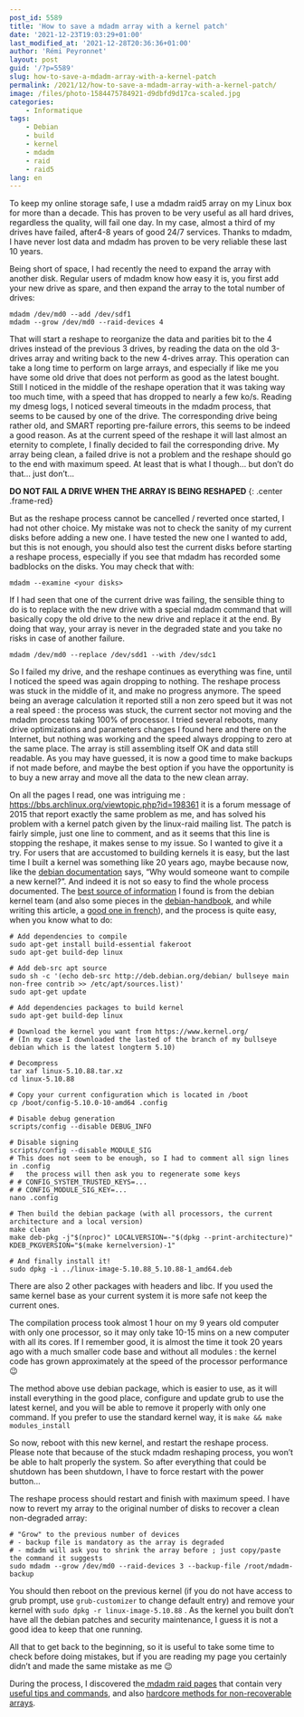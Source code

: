 ```yaml
---
post_id: 5589
title: 'How to save a mdadm array with a kernel patch'
date: '2021-12-23T19:03:29+01:00'
last_modified_at: '2021-12-28T20:36:36+01:00'
author: 'Rémi Peyronnet'
layout: post
guid: '/?p=5589'
slug: how-to-save-a-mdadm-array-with-a-kernel-patch
permalink: /2021/12/how-to-save-a-mdadm-array-with-a-kernel-patch/
image: /files/photo-1584475784921-d9dbfd9d17ca-scaled.jpg
categories:
    - Informatique
tags:
    - Debian
    - build
    - kernel
    - mdadm
    - raid
    - raid5
lang: en
---
```


To keep my online storage safe, I use a mdadm raid5 array on my Linux box for more than a decade. This has proven to be very useful as all hard drives, regardless the quality, will fail one day. In my case, almost a third of my drives have failed, after4-8 years of good 24/7 services. Thanks to mdadm, I have never lost data and mdadm has proven to be very reliable these last 10 years.

Being short of space, I had recently the need to expand the array with another disk. Regular users of mdadm know how easy it is, you first add your new drive as spare, and then expand the array to the total number of drives:

```
mdadm /dev/md0 --add /dev/sdf1
mdadm --grow /dev/md0 --raid-devices 4
```

That will start a reshape to reorganize the data and parities bit to the 4 drives instead of the previous 3 drives, by reading the data on the old 3-drives array and writing back to the new 4-drives array. This operation can take a long time to perform on large arrays, and especially if like me you have some old drive that does not perform as good as the latest bought. Still I noticed in the middle of the reshape operation that it was taking way too much time, with a speed that has dropped to nearly a few ko/s. Reading my dmesg logs, I noticed several timeouts in the mdadm process, that seems to be caused by one of the drive. The corresponding drive being rather old, and SMART reporting pre-failure errors, this seems to be indeed a good reason. As at the current speed of the reshape it will last almost an eternity to complete, I finally decided to fail the corresponding drive. My array being clean, a failed drive is not a problem and the reshape should go to the end with maximum speed. At least that is what I though… but don’t do that… just don’t…

**DO NOT FAIL A DRIVE WHEN THE ARRAY IS BEING RESHAPED**
{: .center .frame-red}

But as the reshape process cannot be cancelled / reverted once started, I had not other choice. My mistake was not to check the sanity of my current disks before adding a new one. I have tested the new one I wanted to add, but this is not enough, you should also test the current disks before starting a reshape process, especially if you see that mdadm has recorded some badblocks on the disks. You may check that with:</span>

```
mdadm --examine <your disks>
```

If I had seen that one of the current drive was failing, the sensible thing to do is to replace with the new drive with a special mdadm command that will basically copy the old drive to the new drive and replace it at the end. By doing that way, your array is never in the degraded state and you take no risks in case of another failure.

```
mdadm /dev/md0 --replace /dev/sdd1 --with /dev/sdc1
```

So I failed my drive, and the reshape continues as everything was fine, until I noticed the speed was again dropping to nothing. The reshape process was stuck in the middle of it, and make no progress anymore. The speed being an average calculation it reported still a non zero speed but it was not a real speed : the process was stuck, the current sector not moving and the mdadm process taking 100% of processor. I tried several reboots, many drive optimizations and parameters changes I found here and there on the Internet, but nothing was working and the speed always dropping to zero at the same place. The array is still assembling itself OK and data still readable. As you may have guessed, it is now a good time to make backups if not made before, and maybe the best option if you have the opportunity is to buy a new array and move all the data to the new clean array.

On all the pages I read, one was intriguing me : <https://bbs.archlinux.org/viewtopic.php?id=198361> it is a forum message of 2015 that report exactly the same problem as me, and has solved his problem with a kernel patch given by the linux-raid mailing list. The patch is fairly simple, just one line to comment, and as it seems that this line is stopping the reshape, it makes sense to my issue. So I wanted to give it a try. For users that are accustomed to building kernels it is easy, but the last time I built a kernel was something like 20 years ago, maybe because now, like the [debian documentation](https://www.debian.org/releases/bullseye/amd64/ch08s05.en.html) says, “Why would someone want to compile a new kernel?”. And indeed it is not so easy to find the whole process documented. The [best source of information](https://kernel-team.pages.debian.net/kernel-handbook/ch-common-tasks.html#s-kernel-org-package) I found is from the debian kernel team (and also some pieces in the [debian-handbook](https://debian-handbook.info/browse/fr-FR/stable/sect.kernel-compilation.html), and while writing this article, a [good one in french](https://debian-facile.org/doc:systeme:kernel:compiler)), and the process is quite easy, when you know what to do:

```
# Add dependencies to compile
sudo apt-get install build-essential fakeroot
sudo apt-get build-dep linux

# Add deb-src apt source
sudo sh -c '(echo deb-src http://deb.debian.org/debian/ bullseye main non-free contrib >> /etc/apt/sources.list)'
sudo apt-get update

# Add dependencies packages to build kernel
sudo apt-get build-dep linux

# Download the kernel you want from https://www.kernel.org/
# (In my case I downloaded the lasted of the branch of my bullseye debian which is the latest longterm 5.10)

# Decompress 
tar xaf linux-5.10.88.tar.xz
cd linux-5.10.88

# Copy your current configuration which is located in /boot
cp /boot/config-5.10.0-10-amd64 .config

# Disable debug generation
scripts/config --disable DEBUG_INFO

# Disable signing
scripts/config --disable MODULE_SIG
# This does not seem to be enough, so I had to comment all sign lines in .config
#   the process will then ask you to regenerate some keys
# # CONFIG_SYSTEM_TRUSTED_KEYS=...
# # CONFIG_MODULE_SIG_KEY=...
nano .config

# Then build the debian package (with all processors, the current architecture and a local version)
make clean
make deb-pkg -j"$(nproc)" LOCALVERSION=-"$(dpkg --print-architecture)" KDEB_PKGVERSION="$(make kernelversion)-1"

# And finally install it!
sudo dpkg -i ../linux-image-5.10.88_5.10.88-1_amd64.deb
```

There are also 2 other packages with headers and libc. If you used the same kernel base as your current system it is more safe not keep the current ones.

The compilation process took almost 1 hour on my 9 years old computer with only one processor, so it may only take 10-15 mins on a new computer with all its cores. If I remember good, it is almost the time it took 20 years ago with a much smaller code base and without all modules : the kernel code has grown approximately at the speed of the processor performance 😉

The method above use debian package, which is easier to use, as it will install everything in the good place, configure and update grub to use the latest kernel, and you will be able to remove it properly with only one command. If you prefer to use the standard kernel way, it is `make && make modules_install`

So now, reboot with this new kernel, and restart the reshape process. Please note that because of the stuck mdadm reshaping process, you won’t be able to halt properly the system. So after everything that could be shutdown has been shutdown, I have to force restart with the power button…

The reshape process should restart and finish with maximum speed. I have now to revert my array to the original number of disks to recover a clean non-degraded array:

```
# "Grow" to the previous number of devices
# - backup file is mandatory as the array is degraded
# - mdadm will ask you to shrink the array before ; just copy/paste the command it suggests
sudo mdadm --grow /dev/md0 --raid-devices 3 --backup-file /root/mdadm-backup
```

You should then reboot on the previous kernel (if you do not have access to grub prompt, use `grub-customizer` to change default entry) and remove your kernel with `sudo dpkg -r linux-image-5.10.88` . As the kernel you built don’t have all the debian patches and security maintenance, I guess it is not a good idea to keep that one running.

All that to get back to the beginning, so it is useful to take some time to check before doing mistakes, but if you are reading my page you certainly didn’t and made the same mistake as me 😉

During the process, I discovered the[ mdadm raid pages](https://raid.wiki.kernel.org/index.php/Linux_Raid) that contain very [useful tips and commands](https://raid.wiki.kernel.org/index.php/Recovering_a_damaged_RAID), and also [hardcore methods for non-recoverable arrays](https://raid.wiki.kernel.org/index.php/Irreversible_mdadm_failure_recovery).